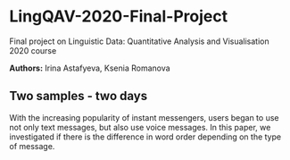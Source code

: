 # LingQAV-2020-Final-Project
Final project on Linguistic Data: Quantitative Analysis and Visualisation 2020 course 

**Authors:** Irina Astafyeva, Ksenia Romanova

## Two samples - two days 

With the increasing popularity of instant messengers, users began to use not only text messages, but also use voice messages. In this paper, we investigated if there is the difference in word order depending on the type of message.



